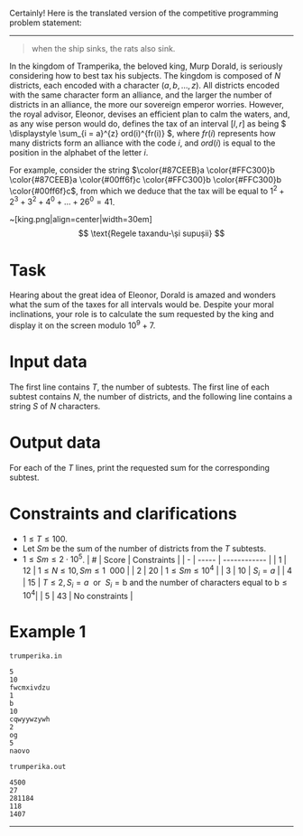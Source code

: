 Certainly! Here is the translated version of the competitive programming problem statement:

---

> when the ship sinks, the rats also sink.

In the kingdom of $\text{Tramperika}$, the beloved king, $\text{Murp Dorald}$, is seriously considering how to best tax his subjects. The kingdom is composed of $N$ districts, each encoded with a character ($a,b, \dots, z$). All districts encoded with the same character form an alliance, and the larger the number of districts in an alliance, the more our sovereign emperor worries. However, the royal advisor, $\text{Eleonor}$, devises an efficient plan to calm the waters, and, as any wise person would do, defines the tax of an interval $[l,r]$ as being $ \displaystyle \sum_{i = a}^{z} ord(i)^{fr(i)} $, where $fr(i)$ represents how many districts form an alliance with the code $i$, and $ord(i)$ is equal to the position in the alphabet of the letter $i$.

For example, consider the string $\color{#87CEEB}a \color{#FFC300}b \color{#87CEEB}a \color{#00ff6f}c \color{#FFC300}b \color{#FFC300}b \color{#00ff6f}c$, from which we deduce that the tax will be equal to $1^{2} + 2^{3} + 3^{2} + 4^{0} + \dots + 26^{0} = 41$.

~[king.png|align=center|width=30em]
$$
\text{Regele taxandu-\și supușii}
$$
# Task

Hearing about the great idea of $\text{Eleonor}$, $\text{Dorald}$ is amazed and wonders what the sum of the taxes for all intervals would be. Despite your moral inclinations, your role is to calculate the sum requested by the king and display it on the screen $\text{modulo} \ 10^9 + 7$.

# Input data

The first line contains $T$, the number of subtests. The first line of each subtest contains $N$, the number of districts, and the following line contains a string $S$ of $N$ characters.

# Output data

For each of the $T$ lines, print the requested sum for the corresponding subtest.

# Constraints and clarifications

* $1 \leq T \leq 100$.
* Let $Sm$ be the sum of the number of districts from the $T$ subtests.
* $1 \leq Sm \leq 2 \cdot 10^5$.
| # | Score | Constraints | 
| - | ----- | ------------ |
| 1 | 12 | $1 \leq N \leq 10, Sm \leq 1 \ \ 000$ |
| 2 | 20 | $1 \leq Sm \leq 10^4$ |
| 3 | 10 | $S_i = a$ |
| 4 | 15 | $T \leq 2, S_i = a \ \ \text{or} \ \ S_i = \text{b and the number of characters equal to b} \leq 10^4$|
| 5 | 43 | $\text{No constraints}$ |

# Example 1

`trumperika.in`
```
5
10
fwcmxivdzu
1
b
10
cqwyywzywh
2
og
5
naovo
```

`trumperika.out`
```
4500
27
281184
118
1407
```

---